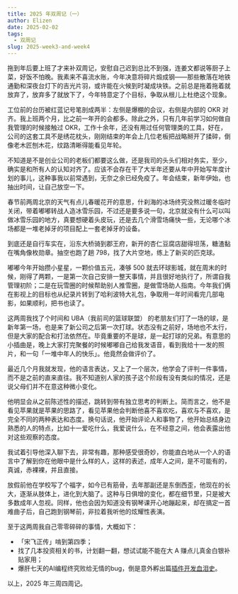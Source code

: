 ```yaml
---
title: 2025 年双周记（一）
author: Elizen
date: 2025-02-02
tags:
  - 双周记
slug: 2025-week3-and-week4
---
```


拖到年后要上班了才来补双周记，安慰自己迟到总比不到强，连姜文都说等厨子上菜，好饭不怕晚。我素来不喜流水账，今年决意将碎片煅成钢——那些散落在地铁通勤和深夜台灯下的吉光片羽，或许能在火候到时凝成块铁。之前总是拖着拖着就放弃了，放弃多了就放下了，今年特意定了个目标，争取从根儿上杜绝这个现象。

工位前的台历被红蓝记号笔剖成两半：左侧是爆棚的会议，右侧是内部的 OKR 对齐。我上班两个月，比之前一年开的会都多。除此之外，只有几年前学习如何做自我管理的时候接触过 OKR，工作十余年，还没有用过任何管理类的工具，好在，公司的这套工具不是绣花枕头，刚刚结束的年会上几位老板把战略掰开了揉碎，倒像老木匠刨木花，纹路清晰得能看见年轮。

不知道是不是创业公司的老板们都要这么做，还是我司的头头们相对务实，至少，确实是和所有人的认知对齐了。应该不会存在干了大半年还要从年中开始写年度计划的事儿，这种事我以前常遇到，无奈之余已经免疫了。年会结束，新年伊始，也抽出时间，让自己放空一下。

春节前两周北京的天气有点儿春暖花开的意思，什刹海的冰场终究没熬过暖冬临时关闭，带着嘟嘟转战人造冰雪乐园，不过还是要多说一句，北京就没有什么可以叫做冰雪乐园的地方，真要想硬着头皮玩，还是去几个滑雪场痛快一些，无论哪个冰场都是一堆老掉牙的项目配上一套老掉牙的设备。

到底还是自行车实在，沿东大桥骑到郡王府，新开的杏仁豆腐店甜得坦荡，糖渣黏在嘴角像枚勋章。抽空也跑了趟 798，找了大片空地，练上了新买的匹克球。

嘟嘟今年开始攒小星星，一颗价值五元，凑够 500 就去环球影城，就在周末的时候，刚得了两颗，一是第一次自己安排一整天事情，并且很好地执行了，所谓自我管理初阶；二是在玩雪圈的时候帮助别人推雪圈，是做雪场助人指南。今年我们俩在影视上的目标也从纪录片转到了哈利波特大礼包，争取用一年时间看完几部电影，如果顺利，把书也读了。

这两周我找了个时间和 UBA（我前司的篮球联盟） 的老朋友们打了一场的球，是新年第一场，也是来了新公司之后第一次打球。状态没有之前好，场地也不太行，但是大家的配合和打法依然在。毕竟重要的不是球，是一起打球的兄弟。有意思的小插曲是，晚上大家打完聚餐的时候嘟嘟自己给我发语音，看到我给十一发的照片，和一句「一堆中年人的快乐」。他竟然会做评价了。

最近几个月我就发现，他的语言表达，又上了一个层次，他学会了评判一件事情，而不是之前的直来直往。我不知道别人家的孩子这个阶段有没有类似的情况，还是说父母们并不在意这种微小变化。

他明显会从之前陈述性的描述，跳转到带有独立思考的判断上。简而言之，他不是看见苹果就是苹果的思路了，看见苹果他会判断他喜不喜欢吃，喜欢与不喜欢，是完全不同的两种表达和态度。换句话说，他开始评论人和事物了，他开始总结身边熟悉的人的特点，比如十一爱吃什么，我爱说什么，在不经意之间，他会表露出他对这些观察的态度。

我试着引导他深入聊下去，非常有趣，那种感受很奇妙，你能直白地从一个人的语言中了解到你在他眼中是什么样的人，这样的表述，成年人之间，是不可能有的，真诚，赤裸裸，并且直接。

放假前他在学校写了个福字，如今已有筋骨，去年那副还是东倒西歪，他现在的长大，逐渐从肢体上，进化到大脑了。这种与日俱增的变化，都在细节里，只是被大多数成年人忽视。同样，他也会因为知道没有钢琴课开心地蹦起来，却在搞定一首难曲子后，自己跑到钢琴前，非拉着我听他的炫耀性表演。

至于这两周我自己零零碎碎的事情，大概如下：

- 「宋飞正传」啃到第四季；
- 找了几本投资相关的书，计划翻一翻，想试试能不能在大 A 赚点儿真金白银补贴家用；
- 爆肝七天的AI编程终究败给无情的bug，倒是意外孵出篇[插件开发血泪史](https://elizen.me/posts/2025/01/development-chrome-extension/)。

以上，2025 年三周四周记。